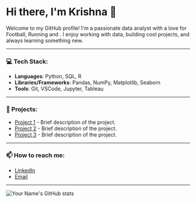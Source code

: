 # Hi there, I'm Krishna 👋

Welcome to my GitHub profile! I'm a passionate data analyst with a love for Football, Running and . I enjoy working with data, building cool projects, and always learning something new.

---

### 💻 Tech Stack:
- **Languages**: Python, SQL, R
- **Libraries/Frameworks**: Pandas, NumPy, Matplotlib, Seaborn
- **Tools**: Git, VSCode, Jupyter, Tableau

---

### 🚀 Projects:
- [Project 1]([https://github.com/your-username/project1](https://github.com/AKrishnaMurthy99/Maximizing-Revenue---Yellow-Cabs)) - Brief description of the project.
- [Project 2]([https://github.com/your-username/project2](https://github.com/AKrishnaMurthy99/120-Years-of-Olympics-Data)) - Brief description of the project.
- [Project 3]([https://github.com/your-username/project3](https://github.com/AKrishnaMurthy99/Customer-Behavior-Analysis)) - Brief description of the project.

---

### 📫 How to reach me:
- [LinkedIn]([https://www.linkedin.com/in/yourprofile](https://www.linkedin.com/in/krishna-murthy-a-311a021b5/))
- [Email](mailto:akm4057@gmail.com)

---

![Your Name's GitHub stats](https://github-readme-stats.vercel.app/api?username=your-username&show_icons=true&theme=radical)

